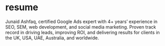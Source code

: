 # resume
Junaid Ashfaq, certified Google Ads expert with 4+ years’ experience in SEO, SEM, web development, and social media marketing. Proven track record in driving leads, improving ROI, and delivering results for clients in the UK, USA, UAE, Australia, and worldwide.
